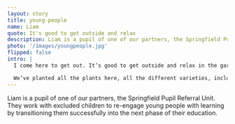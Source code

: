 ```yaml
---
layout: story
title: young-people
name: Liam
quote: It's good to get outside and relax
description: Liam is a pupil of one of our partners, the Springfield Pupil Referal Unit. They work with excluded young people to re-engage them with learning.
photo: '/images/youngpeople.jpg'
flipped: false
intro: |
  I come here to get out. It’s good to get outside and relax in the garden and stuff.

  We’ve planted all the plants here, all the different varieties, including some vegetables. Watered them, too. After the apples were picked we trimmed down anything too big to get it ready for next year.
---
```

Liam is a pupil of one of our partners, the Springfield Pupil Referral Unit. They work with excluded children to re-engage young people with learning by transitioning them successfully into the next phase of their education.